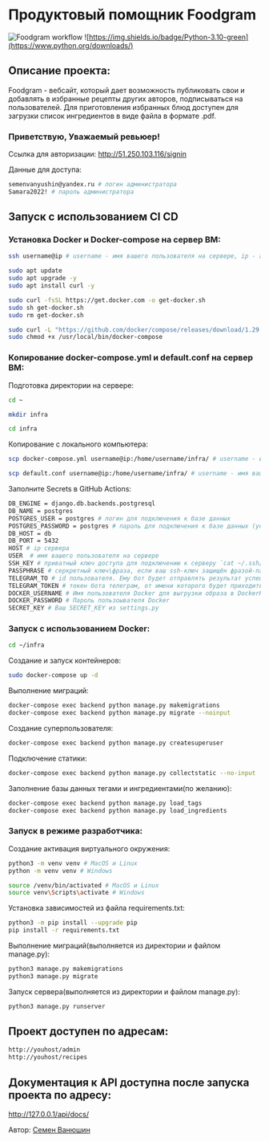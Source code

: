 # Продуктовый помощник Foodgram
![Foodgram workflow](https://github.com/semenvanyushin/foodgram-project-react/actions/workflows/foodgram_workflow.yml/badge.svg)
![https://img.shields.io/badge/Python-3.10-green](https://www.python.org/downloads/)

## Описание проекта:
Foodgram - вебсайт, который дает возможность публиковать свои и добавлять в избранные рецепты других авторов, подписываться на пользователей. Для приготовления избранных блюд доступен для загрузки список ингредиентов в виде файла в формате .pdf.

### Приветствую, Уважаемый ревьюер!

Ссылка для авторизации:
http://51.250.103.116/signin

Данные для доступа:
```bash
semenvanyushin@yandex.ru # логин администратора
Samara2022! # пароль администратора
```

## Запуск с использованием CI CD

### Установка Docker и Docker-compose на сервер ВМ:

```bash
ssh username@ip # username - имя вашего пользователя на сервере, ip - адрес вашего сервера
```
```bash
sudo apt update
sudo apt upgrade -y
sudo apt install curl -y
```
```bash
sudo curl -fsSL https://get.docker.com -o get-docker.sh
sudo sh get-docker.sh
sudo rm get-docker.sh
```
```bash
sudo curl -L "https://github.com/docker/compose/releases/download/1.29.2/docker-compose-$(uname -s)-$(uname -m)" -o /usr/local/bin/docker-compose
sudo chmod +x /usr/local/bin/docker-compose
```

### Копирование docker-compose.yml и default.conf на сервер ВМ:

Подготовка директории на сервере:
```bash
cd ~
```
```bash
mkdir infra
```
```bash
cd infra
```

Копирование с локального компьютера:
```bash
scp docker-compose.yml username@ip:/home/username/infra/ # username - имя вашего пользователя на сервере, ip - адрес вашего сервера
```
```bash
scp default.conf username@ip:/home/username/infra/ # username - имя вашего пользователя на сервере, ip - адрес вашего сервера
```

Заполните Secrets в GitHub Actions:
```bash
DB_ENGINE = django.db.backends.postgresql
DB_NAME = postgres
POSTGRES_USER = postgres # логин для подключения к базе данных
POSTGRES_PASSWORD = postgres # пароль для подключения к базе данных (установите свой)
DB_HOST = db
DB_PORT = 5432
HOST # ip сервера
USER  # имя вашего пользователя на сервере
SSH_KEY # приватный ключ доступа для подключению к серверу `cat ~/.ssh/id_rsa`
PASSPHRASE # серкретный ключ\фраза, если ваш ssh-ключ защищён фразой-паролем
TELEGRAM_TO # id пользователя. Ему бот будет отправлять результат успешного выполнения
TELEGRAM_TOKEN # токен бота телеграм, от имени которого будет приходить сообщение
DOCKER_USERNAME # Имя пользователя Docker для выгрузки образа в DockerHub
DOCKER_PASSWORD # Пароль пользоывателя Docker
SECRET_KEY # Ваш SECRET_KEY из settings.py
```

### Запуск с использованием Docker:

```bash
cd ~/infra
```
Создание и запуск контейнеров:
```bash
sudo docker-compose up -d
```
Выполнение миграций:
```bash
docker-compose exec backend python manage.py makemigrations
docker-compose exec backend python manage.py migrate --noinput
```
Создание суперпользователя:
```bash
docker-compose exec backend python manage.py createsuperuser
```
Подключение статики:
```bash
docker-compose exec backend python manage.py collectstatic --no-input
```
Заполнение базы данных тегами и ингредиентами(по желанию):
```bash
docker-compose exec backend python manage.py load_tags
docker-compose exec backend python manage.py load_ingredients
```

### Запуск в режиме разработчика:

Создание активация виртуального окружения:
```bash
python3 -m venv venv # MacOS и Linux
python -m venv venv # Windows
```
```bash
source /venv/bin/activated # MacOS и Linux
source venv\Scripts\activate # Windows
```
Установка зависимостей из файла requirements.txt:
```bash
python3 -m pip install --upgrade pip
pip install -r requirements.txt
```
Выполнение миграций(выполняется из директории и файлом manage.py):
```bash
python3 manage.py makemigrations
python3 manage.py migrate
```
Запуск сервера(выполняется из директории и файлом manage.py):
```bash
python3 manage.py runserver
```

## Проект доступен по адресам:

```bash
http://youhost/admin
http://youhost/recipes
```

## Документация к API доступна после запуска проекта по адресу:

http://127.0.0.1/api/docs/


Автор: [Семен Ванюшин](https://github.com/semenvanyushin)
